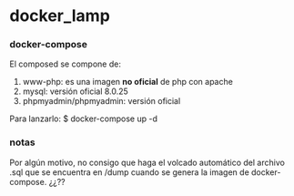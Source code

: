 # docker_lamp
### docker-compose 
El composed se compone de:
1. www-php: es una imagen __no oficial__ de php con apache
2. mysql: versión oficial 8.0.25
3. phpmyadmin/phpmyadmin: versión oficial

Para lanzarlo: $ docker-compose up -d

### notas
Por algún motivo, no consigo que haga el volcado automático del archivo .sql que se encuentra en /dump cuando se genera la imagen de docker-compose. ¿¿??

